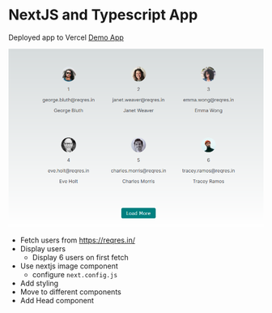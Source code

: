 # NextJS and Typescript App

Deployed app to Vercel [Demo App](https://nextjs-typescript-app-blush.vercel.app/)

<p align="center">
      <img width="600"  src="./screenshot.png">
</p>

- Fetch users from https://reqres.in/
- Display users
  - Display 6 users on first fetch
- Use nextjs image component
  - configure `next.config.js`
- Add styling
- Move to different components
- Add Head component
